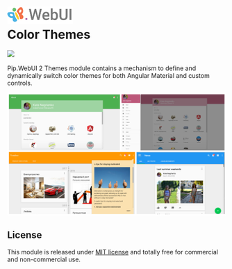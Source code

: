 # <img src="https://github.com/pip-webui/pip-webui/raw/master/doc/Logo.png" alt="Pip.WebUI Logo" style="max-width:30%"> <br/> Color Themes

![](https://img.shields.io/badge/license-MIT-blue.svg)

Pip.WebUI 2 Themes module contains a mechanism to define and dynamically switch color themes for both Angular Material and custom controls.

<img src="doc/img/image.png"/>

## <a name="license"></a>License

This module is released under [MIT license](License) and totally free for commercial and non-commercial use.
